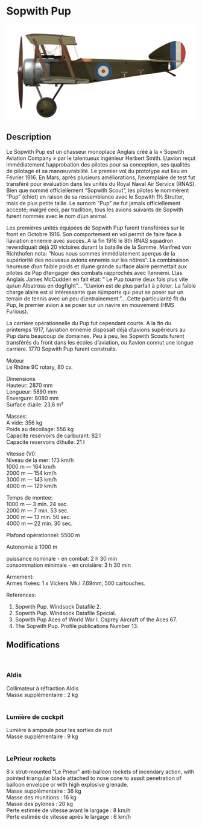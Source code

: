 # Sopwith Pup  
  
![soppup](../images/soppup.png)  
  
## Description  
  
Le Sopwith Pup est un chasseur monoplace Anglais créé à la « Sopwith Aviation Company » par le talentueux ingénieur Herbert Smith. L\avion reçut immédiatement l\approbation des pilotes pour sa conception, ses qualités de pilotage et sa manœuvrabilité. Le premier vol du prototype eut lieu en Février 1916. En Mars, après plusieurs améliorations, l\exemplaire de test fut transféré pour évaluation dans les unités du Royal Naval Air Service (RNAS). Bien que nommé officiellement “Sopwith Scout”, les pilotes le nommèrent “Pup” (chiot) en raison de sa ressemblance avec le Sopwith 1½ Strutter, mais de plus petite taille. Le surnom "Pup" ne fut jamais officiellement accepté; malgré ceci, par tradition, tous les avions suivants de Sopwith furent nommés avec le nom d\un animal.  
  
Les premières unités équipées de Sopwith Pup furent transférées sur le front en Octobre 1916. Son comportement en vol permit de faire face à l\aviation ennemie avec succès. A la fin 1916 le 8th RNAS squadron revendiquait déjà 20 victoires durant la bataille de la Somme. Manfred von Richthofen nota: “Nous nous sommes immédiatement aperçus de la supériorité des nouveaux avions ennemis sur les nôtres“. La combinaison heureuse d\un faible poids et d\une grande surface alaire permettait aux pilotes de Pup d\engager des combats rapprochés avec l\ennemi. L\as Anglais James McCudden en fait état: “ Le Pup tourne deux fois plus vite qu\un Albatross en dogfight”… “L\avion est de plus parfait à piloter. La faible charge alaire est si intéressante que n\importe qui peut se poser sur un terrain de tennis avec un peu d\entrainement.”….Cette particularité fit du Pup, le premier avion à se poser sur un navire en mouvement (HMS Furious).  
  
La carrière opérationnelle du Pup fut cependant courte. A la fin du printemps 1917, l\aviation ennemie disposait déjà d\avions supérieurs au Pup dans beaucoup de domaines. Peu à peu, les Sopwith Scouts furent transférés du front dans les écoles d’aviation, ou l\avion connut une longue carrière. 1770 Sopwith Pup furent construits.  
  
  
Moteur  
Le Rhône 9C rotary, 80 cv.  
  
Dimensions  
Hauteur: 2870 mm  
Longueur: 5890 mm  
Envergure: 8080 mm  
Surface d\aile: 23,6 m²  
  
Masses:  
A vide: 356 kg   
Poids au décollage: 556 kg  
Capacite reservoirs de carburant: 82 l  
Capacite reservoirs d\huile: 21 l  
  
Vitesse (VI):  
Niveau de la mer: 173 km/h  
1000 m — 164 km/h  
2000 m — 154 km/h  
3000 m — 143 km/h  
4000 m — 129 km/h  
  
Temps de montee:  
1000 m —  3 min. 24 sec.  
2000 m —  7 min. 53 sec.  
3000 m — 13 min. 50 sec.  
4000 m — 22 min. 30 sec.  
  
Plafond opérationnel: 5500 m  
  
Autonomie à 1000 m</h2>  
  
puissance nominale - en combat: 2 h 30 min  
consommation minimale - en croisière: 3 h 30 min  
  
Armement:  
Armes fixées: 1 х Vickers Mk.I 7.69mm, 500 cartouches.  
  
References:  
1) Sopwith Pup. Windsock Datafile 2.  
2) Sopwith Pup. Windsock Datafile Special.  
3) Sopwith Pup Aces of World War I. Osprey Aircraft of the Aces 67.  
4) The Sopwith Pup. Profile publications Number 13.  
  
## Modifications  
  ﻿
  
### Aldis  
  
Collimateur à réfraction Aldis  
Masse supplémentaire : 2 kg  
  ﻿
  
### Lumière de cockpit  
  
Lumière à ampoule pour les sorties de nuit  
Masse supplémentaire : 9 kg  
  ﻿
  
### LePrieur rockets  
  
8 x strut-mounted "Le Prieur" anti-balloon rockets of incendary action, with pointed triangular blade attached to nose cone to asssit penetration of balloon envelope or with high explosive grenade.  
Masse supplémentaire : 36 kg  
Masse des munitions : 16 kg  
Masse des pylones : 20 kg  
Perte estimée de vitesse avant le largage : 8 km/h  
Perte estimée de vitesse après le largage : 6 km/h  
